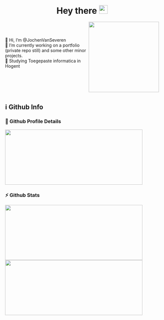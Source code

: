 <h1 align="center">
   Hey there <img width="28" src="https://media.giphy.com/media/hvRJCLFzcasrR4ia7z/giphy.gif" >
</h1>


<img align="right"  width="230em" src="https://media.giphy.com/media/KJmbSTSyIzetubNgJ5/giphy.gif"/>
 <br/><br/><br/>
👋 Hi, I’m @JochenVanSeveren <br/>
🌱 I’m currently working on a portfolio (private repo still) and some other minor projects. <br/>
🏫 Studying Toegepaste informatica in Hogent

<br/><br/><br/><br/>
## ℹ️ Github Info

### 🔎 Github Profile Details

<img height="180em" width="450em" src="https://github-profile-summary-cards.vercel.app/api/cards/profile-details?username=JochenVanSeveren&show_icons=true&layout=compact&hide_border=true&theme=github_dark"/>

### ⚡ Github Stats

<img height="180em" width="450em" src="https://github-readme-stats.vercel.app/api?username=JochenVanSeveren&show_icons=true&layout=compact&hide_border=true&theme=github_dark"/> <br/>
<img height="180em" width="450em" src="https://github-readme-stats.vercel.app/api/top-langs/?username=JochenVanSeveren&show_icons=true&layout=compact&hide_border=true&theme=github_dark"/>

<!---
JochenVanSeveren/JochenVanSeveren is a ✨ special ✨ repository because its `README.md` (this file) appears on your GitHub profile.
You can click the Preview link to take a look at your changes.
--->
